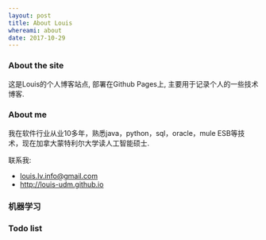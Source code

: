 ```yaml
---
layout: post
title: About Louis
whereami: about
date: 2017-10-29
---
```


### About the site

这是Louis的个人博客站点, 部署在Github Pages上, 主要用于记录个人的一些技术博客.

### About me

我在软件行业从业10多年，熟悉java，python，sql，oracle，mule ESB等技术，现在加拿大蒙特利尔大学读人工智能硕士. 

联系我:

* <i class="fa fa-envelope"></i> [louis.lv.info@gmail.com](mailto:louis.lv.info@gmail.com)
* <i class="fa fa-linkedin"></i> <http://louis-udm.github.io>

### 机器学习

### Todo list
